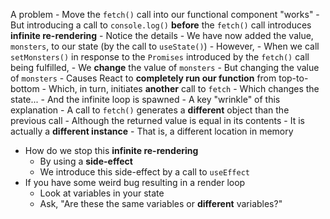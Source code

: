A problem
	- Move the `fetch()` call into our functional component "works"
	- But introducing a call to `console.log()` **before** the `fetch()` call introduces **infinite re-rendering**
	- Notice the details
		- We have now added the value,  `monsters`, to our state (by the call to `useState()`)
		- However, 
			- When we call `setMonsters()` in response to the `Promises` introduced by the `fetch()` call being fulfilled, 
			- We **change** the value of `monsters`
			- But changing the value of `monsters`
			- Causes React to **completely run our function** from top-to-bottom
			- Which, in turn, initiates **another** call to `fetch`
			- Which changes the state...
		- And the infinite loop is spawned
		- A key "wrinkle" of this explanation
			- A call to `fetch()` generates a **different** object than the previous call 
			- Although the returned value is equal in its contents
			- It is actually a **different instance**
				- That is, a different location in memory
- How do we stop this **infinite re-rendering**
	- By using a **side-effect**
	- We introduce this side-effect by a call to `useEffect`
- If you have some weird bug resulting in a render loop
	- Look at variables in your state
	- Ask, "Are these the same variables or **different** variables?"